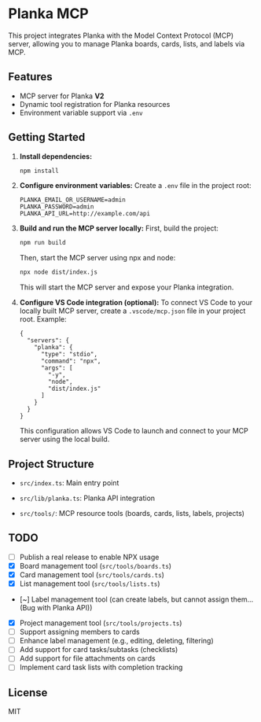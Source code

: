 # Planka MCP

This project integrates Planka with the Model Context Protocol (MCP) server, allowing you to manage Planka boards, cards, lists, and labels via MCP.

## Features
- MCP server for Planka **V2**
- Dynamic tool registration for Planka resources
- Environment variable support via `.env`

## Getting Started

1. **Install dependencies:**
   ```bash
   npm install
   ```

2. **Configure environment variables:**
   Create a `.env` file in the project root:
   ```env
   PLANKA_EMAIL_OR_USERNAME=admin
   PLANKA_PASSWORD=admin
   PLANKA_API_URL=http://example.com/api
   ```

3. **Build and run the MCP server locally:**
   First, build the project:
   ```bash
   npm run build
   ```
   Then, start the MCP server using npx and node:
   ```bash
   npx node dist/index.js
   ```
   This will start the MCP server and expose your Planka integration.

4. **Configure VS Code integration (optional):**
   To connect VS Code to your locally built MCP server, create a `.vscode/mcp.json` file in your project root. Example:
   ```jsonc
   {
     "servers": {
       "planka": {
         "type": "stdio",
         "command": "npx",
         "args": [
           "-y",
           "node",
           "dist/index.js"
         ]
       }
     }
   }
   ```
   This configuration allows VS Code to launch and connect to your MCP server using the local build.

## Project Structure
- `src/index.ts`: Main entry point
- `src/lib/planka.ts`: Planka API integration

- `src/tools/`: MCP resource tools (boards, cards, lists, labels, projects)

## TODO

- [ ] Publish a real release to enable NPX usage
- [x] Board management tool (`src/tools/boards.ts`)
- [x] Card management tool (`src/tools/cards.ts`)
- [x] List management tool (`src/tools/lists.ts`)
- [~] Label management tool (can create labels, but cannot assign them... (Bug with Planka API))
- [x] Project management tool (`src/tools/projects.ts`)
- [ ] Support assigning members to cards
- [ ] Enhance label management (e.g., editing, deleting, filtering)
- [ ] Add support for card tasks/subtasks (checklists)
- [ ] Add support for file attachments on cards
- [ ] Implement card task lists with completion tracking

## License
MIT
